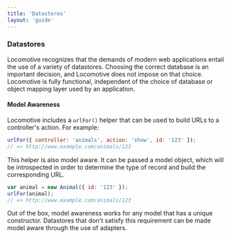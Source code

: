 ```yaml
---
title: 'Datastores'
layout: 'guide'
---
```


### Datastores

Locomotive recognizes that the demands of modern web applications entail the
use of a variety of datastores.  Choosing the correct database is an important
decision, and Locomotive does not impose on that choice.  Locomotive is fully
functional, independent of the choice of database or object mapping layer used
by an application.

#### Model Awareness

Locomotive includes a `urlFor()` helper that can be used to build URLs to a
controller's action.  For example:

```javascript
urlFor({ controller: 'animals', action: 'show', id: '123' });
// => http://www.example.com/animals/123
```

This helper is also model aware.  It can be passed a model object, which will be
introspected in order to determine the type of record and build the
corresponding URL.

```javascript
var animal = new Animal({ id: '123' });
urlFor(animal);
// => http://www.example.com/animals/123
```

Out of the box, model awareness works for any model that has a unique constructor.
Datastores that don't satisfy this requirement can be made model aware through
the use of adapters.
